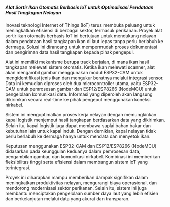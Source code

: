 ##### _Alat Sortir Ikan Otomatis Berbasis IoT untuk Optimalisasi Pendataan Hasil Tangkapan Nelayan_

Inovasi teknologi Internet of Things (IoT) terus membuka peluang untuk meningkatkan efisiensi di berbagai sektor, termasuk perikanan. Proyek alat sortir ikan otomatis berbasis IoT ini bertujuan untuk mendukung nelayan dalam pendataan hasil tangkapan ikan di laut lepas tanpa perlu berlabuh ke dermaga. Solusi ini dirancang untuk mempermudah proses dokumentasi dan pengiriman data hasil tangkapan kepada pihak pengepul.

Alat ini memiliki mekanisme berupa track berjalan, di mana ikan hasil tangkapan melewati sistem otomatis. Ketika ikan melewati scanner, alat akan mengambil gambar menggunakan modul ESP32-CAM untuk mengidentifikasi jenis ikan dan mengukur beratnya melalui integrasi sensor. Data ini kemudian diproses oleh dua microcontroller utama, yaitu ESP32-CAM untuk pemrosesan gambar dan ESP12/ESP8266 (NodeMCU) untuk pengelolaan komunikasi data. Informasi yang diperoleh akan langsung dikirimkan secara real-time ke pihak pengepul menggunakan koneksi nirkabel.

Sistem ini mengoptimalkan proses kerja nelayan dengan memungkinkan kapal logistik menjemput hasil tangkapan berdasarkan data yang dikirimkan. Selain itu, kapal logistik juga dapat membawa suplai bahan bakar dan kebutuhan lain untuk kapal induk. Dengan demikian, kapal nelayan tidak perlu berlabuh ke dermaga hanya untuk mendata dan menyetok ikan.

Keputusan menggunakan ESP32-CAM dan ESP12/ESP8266 (NodeMCU) didasarkan pada keunggulan keduanya dalam pemrosesan data, pengambilan gambar, dan komunikasi nirkabel. Kombinasi ini memberikan fleksibilitas tinggi serta efisiensi dalam membangun sistem IoT yang terintegrasi.

Proyek ini diharapkan mampu memberikan dampak signifikan dalam meningkatkan produktivitas nelayan, mengurangi biaya operasional, dan mendorong modernisasi sektor perikanan. Selain itu, sistem ini juga membantu menciptakan pengelolaan sumber daya laut yang lebih efisien dan berkelanjutan melalui data yang akurat dan transparan.
